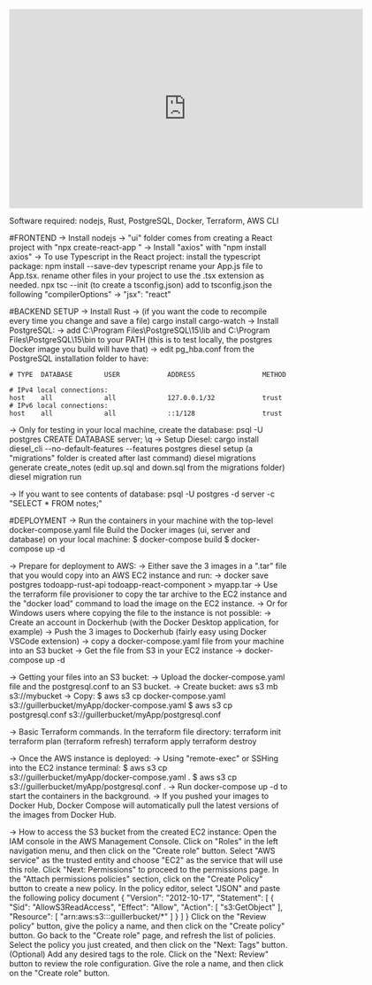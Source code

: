 <iframe title="vimeo-player" src="https://player.vimeo.com/video/815841392?h=7c74d120cc" width="640" height="360" frameborder="0" allowfullscreen></iframe>

Software required:
nodejs, Rust, PostgreSQL, Docker, Terraform, AWS CLI


#FRONTEND
-> Install nodejs
-> "ui" folder comes from creating a React project with "npx create-react-app <name>"
-> Install "axios" with "npm install axios"
-> To use Typescript in the React project:
  install the typescript package: npm install --save-dev typescript
  rename your App.js file to App.tsx.
  rename other files in your project to use the .tsx extension as needed.
  npx tsc --init (to create a tsconfig.json)
  add to tsconfig.json the following "compilerOptions" -> "jsx": "react"


#BACKEND SETUP
-> Install Rust
-> (if you want the code to recompile every time you change and save a file) cargo install cargo-watch
-> Install PostgreSQL:
  -> add C:\Program Files\PostgreSQL\15\lib and C:\Program Files\PostgreSQL\15\bin to your PATH (this is to test locally, the postgres Docker image you build will have that)
  -> edit pg_hba.conf from the PostgreSQL installation folder to have:
```
# TYPE  DATABASE        USER            ADDRESS                 METHOD

# IPv4 local connections:
host    all             all             127.0.0.1/32            trust
# IPv6 local connections:
host    all             all             ::1/128                 trust
```
  -> Only for testing in your local machine, create the database:
  psql -U postgres
  CREATE DATABASE server;
  \q
-> Setup Diesel:
  cargo install diesel_cli --no-default-features --features postgres
  diesel setup (a "migrations" folder is created after last command)
  diesel migrations generate create_notes
  (edit up.sql and down.sql from the migrations folder)
  diesel migration run

-> If you want to see contents of database:
psql -U postgres -d server -c "SELECT * FROM notes;"


#DEPLOYMENT
-> Run the containers in your machine with the top-level docker-compose.yaml file
Build the Docker images (ui, server and database) on your local machine:
$ docker-compose build
$ docker-compose up -d

-> Prepare for deployment to AWS:
  -> Either save the 3 images in a ".tar" file that you would copy into an AWS EC2 instance and run:
    -> docker save postgres todoapp-rust-api todoapp-react-component > myapp.tar
    -> Use the terraform file provisioner to copy the tar archive to the EC2 instance and the "docker load" command to load the image on the EC2 instance.
  -> Or for Windows users where copying the file to the instance is not possible:
    -> Create an account in Dockerhub (with the Docker Desktop application, for example)
    -> Push the 3 images to Dockerhub (fairly easy using Docker VSCode extension)
    -> copy a docker-compose.yaml file from your machine into an S3 bucket
    -> Get the file from S3 in your EC2 instance
    -> docker-compose up -d

-> Getting your files into an S3 bucket:
  -> Upload the docker-compose.yaml file and the postgresql.conf to an S3 bucket.
  -> Create bucket: aws s3 mb s3://mybucket
  -> Copy: 
  $ aws s3 cp docker-compose.yaml s3://guillerbucket/myApp/docker-compose.yaml
  $ aws s3 cp postgresql.conf s3://guillerbucket/myApp/postgresql.conf

-> Basic Terraform commands. In the terraform file directory:
terraform init
terraform plan
(terraform refresh)
terraform apply
terraform destroy

-> Once the AWS instance is deployed:
  -> Using "remote-exec" or SSHing into the EC2 instance terminal:
    $ aws s3 cp s3://guillerbucket/myApp/docker-compose.yaml .
    $ aws s3 cp s3://guillerbucket/myApp/postgresql.conf .
  -> Run docker-compose up -d to start the containers in the background.
  -> If you pushed your images to Docker Hub, Docker Compose will automatically pull the latest versions of the images from Docker Hub.

-> How to access the S3 bucket from the created EC2 instance:
Open the IAM console in the AWS Management Console.
Click on "Roles" in the left navigation menu, and then click on the "Create role" button.
Select "AWS service" as the trusted entity and choose "EC2" as the service that will use this role.
Click "Next: Permissions" to proceed to the permissions page.
In the "Attach permissions policies" section, click on the "Create Policy" button to create a new policy.
In the policy editor, select "JSON" and paste the following policy document
{
  "Version": "2012-10-17",
  "Statement": [
    {
      "Sid": "AllowS3ReadAccess",
      "Effect": "Allow",
      "Action": [
        "s3:GetObject"
      ],
      "Resource": [
        "arn:aws:s3:::guillerbucket/*"
      ]
    }
  ]
}
Click on the "Review policy" button, give the policy a name, and then click on the "Create policy" button.
Go back to the "Create role" page, and refresh the list of policies. Select the policy you just created, and then click on the "Next: Tags" button.
(Optional) Add any desired tags to the role.
Click on the "Next: Review" button to review the role configuration.
Give the role a name, and then click on the "Create role" button.


